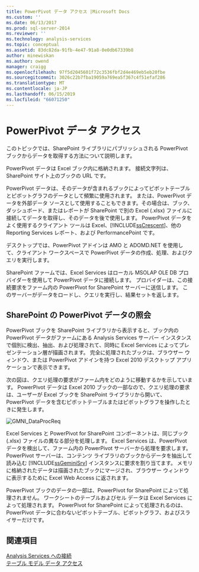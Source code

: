 ```yaml
---
title: PowerPivot データ アクセス |Microsoft Docs
ms.custom: ''
ms.date: 06/13/2017
ms.prod: sql-server-2014
ms.reviewer: ''
ms.technology: analysis-services
ms.topic: conceptual
ms.assetid: 83dc82da-91fb-4e47-91a8-0e0db67339b8
author: minewiskan
ms.author: owend
manager: craigg
ms.openlocfilehash: 97f5d2045601f72c3536fbf2d4e469eb5eb20fbe
ms.sourcegitcommit: 3026c22b7fba19059a769ea5f367c4f51efaf286
ms.translationtype: MT
ms.contentlocale: ja-JP
ms.lasthandoff: 06/15/2019
ms.locfileid: "66071250"
---
```

# <a name="powerpivot-data-access"></a>PowerPivot データ アクセス
  このトピックでは、SharePoint ライブラリにパブリッシュされる PowerPivot ブックからデータを取得する方法について説明します。  
  
 PowerPivot データは Excel ブック内に格納されます。 接続文字列は、SharePoint サイト上のブックの URL です。  
  
 PowerPivot データは、そのデータが含まれるブックによってピボットテーブルとピボットグラフのデータとして頻繁に使用されます。 または、PowerPivot データを外部データ ソースとして使用することもできます。その場合は、ブック、ダッシュボード、またはレポートが SharePoint で別の Excel (.xlsx) ファイルに接続してデータを取得し、そのデータを後で使用します。 PowerPivot データをよく使用するクライアント ツールは Excel、[!INCLUDE[ssCrescent](../../includes/sscrescent-md.md)]、他の Reporting Services レポート、および PerformancePoint です。  
  
 デスクトップでは、PowerPivot アドインは AMO と ADOMD.NET を使用して、クライアント ワークスペースで PowerPivot データの作成、処理、およびクエリを実行します。  
  
 SharePoint ファームでは、Excel Services はローカル MSOLAP OLE DB プロバイダーを使用して PowerPivot データに接続します。 プロバイダーは、この接続要求をファーム内の PowerPivot for SharePoint サーバーに送信します。 このサーバーがデータをロードし、クエリを実行し、結果セットを返します。  
  
##  <a name="queryproc"></a> SharePoint の PowerPivot データの照会  
 PowerPivot ブックを SharePoint ライブラリから表示すると、ブック内の PowerPivot データがファームにある Analysis Services サーバー インスタンスで個別に検出、抽出、および処理されて、同時に Excel Services によってプレゼンテーション層が描画されます。 完全に処理されたブックは、ブラウザー ウィンドウ、または PowerPivot アドインを持つ Excel 2010 デスクトップ アプリケーションで表示できます。  
  
 次の図は、クエリ処理の要求がファーム内をどのように移動するかを示しています。 PowerPivot データは Excel 2010 ブックの一部なので、クエリ処理の要求は、ユーザーが Excel ブックを SharePoint ライブラリから開いて、PowerPivot データを含むピボットテーブルまたはピボットグラフを操作したときに発生します。  
  
 ![GMNI_DataProcReq](../media/gmni-dataprocreq.gif "GMNI_DataProcReq")  
  
 Excel Services と PowerPivot for SharePoint コンポーネントは、同じブック (.xlsx) ファイルの異なる部分を処理します。 Excel Services は、PowerPivot データを検出して、ファーム内の PowerPivot サーバーから処理を要求します。 PowerPivot サーバーは、コンテンツ ライブラリのブックからデータを抽出して読み込む [!INCLUDE[ssGeminiSrv](../../includes/ssgeminisrv-md.md)] インスタンスに要求を割り当てます。 メモリに格納されたデータは描画されたブックにマージされ、ブラウザー ウィンドウに表示するために Excel Web Access に返されます。  
  
 PowerPivot ブックのデータの一部は、PowerPivot for SharePoint によって処理されません。 ワークシートのテーブルおよびセル データは Excel Services によって処理されます。 PowerPivot for SharePoint によって処理されるのは、PowerPivot データに合わないピボットテーブル、ピボットグラフ、およびスライサーだけです。  
  
## <a name="see-also"></a>関連項目  
 [Analysis Services への接続](../instances/connect-to-analysis-services.md)   
 [テーブル モデル データ アクセス](../tabular-models/tabular-model-data-access.md)  
  
  
